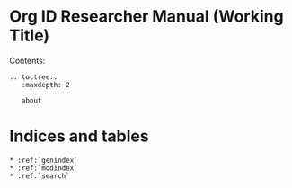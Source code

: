 Org ID Researcher Manual (Working Title)
========================================


Contents:

```eval_rst
.. toctree::
   :maxdepth: 2

   about

```



Indices and tables
==================

```eval_rst
* :ref:`genindex`
* :ref:`modindex`
* :ref:`search`
```
